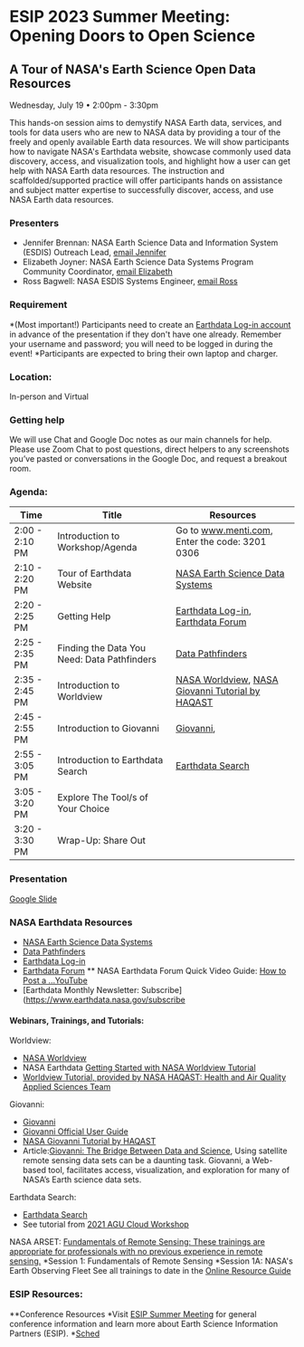 # ESIP 2023 Summer Meeting: Opening Doors to Open Science
## A Tour of NASA's Earth Science Open Data Resources
Wednesday, July 19 • 2:00pm - 3:30pm

This hands-on session aims to demystify NASA Earth data, services, and tools for data users who are new to NASA data by providing a tour of the freely and openly available Earth data resources. We will show participants how to navigate NASA's Earthdata website, showcase commonly used data discovery, access, and visualization tools, and highlight how a user can get help with NASA Earth data resources. The instruction and scaffolded/supported practice will offer participants hands on assistance and subject matter expertise to successfully discover, access, and use NASA Earth data resources.

### Presenters
* Jennifer Brennan: NASA Earth Science Data and Information System (ESDIS) Outreach Lead, [email Jennifer](Jennifer.L.Brennan@nasa.gov)
* Elizabeth Joyner: NASA Earth Science Data Systems Program Community Coordinator, [email Elizabeth](Elizabeth.r.joyner@nasa.gov)
* Ross Bagwell: NASA ESDIS Systems Engineer, [email Ross](Ross.Bagwell@nasa.gov)

### Requirement
*(Most important!) Participants need to create an [Earthdata Log-in account](https://urs.earthdata.nasa.gov/users/new) in advance of the presentation if they don't have one already. Remember your username and password; you will need to be logged in during the event!
*Participants are expected to bring their own laptop and charger.

### Location: 
In-person and Virtual

### Getting help
We will use Chat and Google Doc notes as our main channels for help. Please use Zoom Chat to post questions, direct helpers to any screenshots you’ve pasted or conversations in the Google Doc, and request a breakout room.

### Agenda: 

| Time          | Title         | Resources       |
| ------------- | ------------- | ------------- |
| 2:00 - 2:10 PM  | Introduction to Workshop/Agenda  |Go to www.menti.com, Enter the code: 3201 0306 |
| 2:10 - 2:20 PM  | Tour of Earthdata Website  | [NASA Earth Science Data Systems](https://www.earthdata.nasa.gov/) | 
| 2:20 - 2:25 PM  | Getting Help   |  [Earthdata Log-in](https://urs.earthdata.nasa.gov/users/new), [Earthdata Forum](https://forum.earthdata.nasa.gov/)  | 
| 2:25 - 2:35 PM  | Finding the Data You Need: Data Pathfinders   |  [Data Pathfinders](https://www.earthdata.nasa.gov/learn/pathfinders)  |
| 2:35 - 2:45 PM  | Introduction to Worldview   |[NASA Worldview](https://worldview.earthdata.nasa.gov/), [NASA Giovanni Tutorial by HAQAST](https://haqast.wiscweb.wisc.edu/wp-content/uploads/sites/91/2017/09/NASA-Giovanni-Tutorial-Updated-2.pdf) |
| 2:45 - 2:55 PM  | Introduction to Giovanni          |[Giovanni](https://giovanni.gsfc.nasa.gov/giovanni/),    | 
| 2:55 - 3:05 PM  | Introduction to Earthdata Search    |  [Earthdata Search](https://search.earthdata.nasa.gov)   |
| 3:05 - 3:20 PM  | Explore The Tool/s of Your Choice    |  
| 3:20 - 3:30 PM  | Wrap-Up: Share Out    |  

### Presentation
[Google Slide](https://docs.google.com/presentation/d/1SzBCdiIRjOHRQb9aOVaPZ1i-gXZYF-UZeyvFIdzTHnc/edit?usp=sharing)

### NASA Earthdata Resources
* [NASA Earth Science Data Systems](https://www.earthdata.nasa.gov/) 
* [Data Pathfinders](https://www.earthdata.nasa.gov/learn/pathfinders)
* [Earthdata Log-in](https://urs.earthdata.nasa.gov/users/new)
* [Earthdata Forum](https://forum.earthdata.nasa.gov/)
** NASA Earthdata Forum Quick Video Guide: [How to Post a ...YouTube](https://www.youtube.com/watch?v=iW_tR33BwNs)
* [Earthdata Monthly Newsletter: Subscribe](https://www.earthdata.nasa.gov/subscribe  

#### Webinars, Trainings, and Tutorials:
Worldview:
* [NASA Worldview](https://worldview.earthdata.nasa.gov/)
* NASA Earthdata [Getting Started with NASA Worldview Tutorial](https://youtu.be/uMkuiRJr_-E)
* [Worldview Tutorial, provided by NASA HAQAST: Health and Air Quality Applied Sciences Team](https://haqast.org/wp-content/uploads/sites/91/2017/01/NASA-Worldview-Tutorial-PDF.pdf)

Giovanni:
* [Giovanni](https://giovanni.gsfc.nasa.gov/giovanni/)
* [Giovanni Official User Guide](https://giovanni.gsfc.nasa.gov/giovanni/doc/UsersManualworkingdocument.docx.html)
* [NASA Giovanni Tutorial by HAQAST](https://haqast.wiscweb.wisc.edu/wp-content/uploads/sites/91/2017/09/NASA-Giovanni-Tutorial-Updated-2.pdf)
* Article:[Giovanni: The Bridge Between Data and Science](https://eos.org/science-updates/giovanni-the-bridge-between-data-and-science), Using satellite remote sensing data sets can be a daunting task. Giovanni, a Web-based tool, facilitates access, visualization, and exploration for many of NASA’s Earth science data sets.

Earthdata Search:
* [Earthdata Search](https://search.earthdata.nasa.gov/search)
* See tutorial from [2021 AGU Cloud Workshop](https://nasa-openscapes.github.io/2021-Cloud-Workshop-AGU/tutorials/01_Earthdata_Search.html)

NASA ARSET:
[Fundamentals of Remote Sensing: These trainings are appropriate for professionals with no previous experience in remote sensing.](https://appliedsciences.nasa.gov/join-mission/training/english/arset-fundamentals-remote-sensing)
*Session 1: Fundamentals of Remote Sensing
*Session 1A: NASA's Earth Observing Fleet
See all trainings to date in the [Online Resource Guide](https://appliedsciences.nasa.gov/sites/default/files/2023-01/OnlineResourceGuide_v2_2023.pdf)

### ESIP Resources:
**Conference Resources
*Visit [ESIP Summer Meeting](esipfed.org/meetings) for general conference information and learn more about Earth Science Information Partners (ESIP).
*[Sched](https://sched.co/1Nocs)
